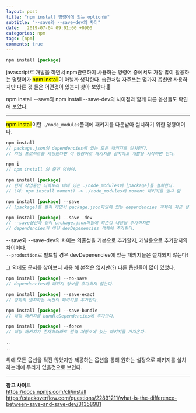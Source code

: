 ```yaml
---
layout: post
title: "npm install 명령어에 있는 option들"
subtitle: "--save와 --save-dev의 차이"
date:   2019-07-04 09:01:00 +0900
categories: npm
tags: [npm]
comments: true
---
```


```javascript
npm install [package]
```
javascript로 개발을 하면서 npm관련하여 사용하는 명령어 중에서도 가장 많이 활용하는 명령어가 <mark>npm install</mark>이 아닐까 생각한다. 습관처럼 자주쓰는 몇가지 옵션만 사용하지만 다른 것 들은 어떤것이 있는지 찾아 보았다.🧐  


npm install --save와 npm install --save-dev의 차이점과 함께 다른 옵션들도 확인 해 보았다.

---

<mark>npm install</mark>이란 `./node_modules`폴더에 패키지를 다운받아 설치하기 위한 명령어이다.  

```javascript
npm install
// package.json의 dependencies에 있는 모든 패키지를 설치한다.
// 처음 프로젝트를 세팅했다면 이 명령어로 패키지를 설치하고 개발을 시작하면 된다.

npm i
// npm install 의 줄인 명령어. 

npm install [package]
// 현재 작업중인 디렉토리 내에 있는 ./node_modules에 [package]를 설치한다. 
// (예: npm install moment) -> ./node_modules에 moment 패키지를 설치 함

npm install [package] --save
// [package]를 설치 하면서 package.json파일에 있는 dependencies 객체에 지금 설치한 패키지 정보를 추가한다.

npm install [package] --save -dev
// --save옵션과 같이 package.json파일에 의존성 내용을 추가하지만
// dependencies가 아닌 devDepenencies 객체에 추가한다.
```

--save와 --save-dev의 차이는 의존성을 기본으로 추가할지, 개발용으로 추가할지의 차이이다.  
`--production`로 빌드할 경우 devDepenencies에 있는 패키지들은 설치되지 않는다!  

그 외에도 문서를 찾아보니 사용 해 본적은 없지만(?) 다른 옵션들이 많이 있었다.
```javascript
npm install [package] --no-save
// dependencies에 패키지 정보를 추가하지 않는다.

npm install [package] --save-exact
// 정확히 일치하는 버전의 패키지를 추가한다.

npm install [package] --save-bundle
// 해당 패키지를 bundleDependencies에 추가한다.

npm install [package] --force
// 해당 패키지가 존재하더라도 원격 저장소에 있는 패키지를 가져온다.

..
..

```

위에 모든 옵션을 적진 않았지만 제공하는 옵션을 통해 원하는 설정으로 패키지를 설치하는데에 무리가 없을것으로 보인다.  


---
**참고 사이트**  
https://docs.npmjs.com/cli/install  
https://stackoverflow.com/questions/22891211/what-is-the-difference-between-save-and-save-dev/31358981
